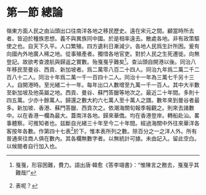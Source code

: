 # 第一節    總論

嶺東方面人民之由汕頭出口往南洋各地之移民歷史。遠在宋元之間。顧當時所去者。皆迫於種族思想。義不與異族同中國。於是相率遠去。散處各地。非有政策驅使之也。自天下久平。人口繁殖。四方遺利日漸減少。各地人民爲生計所困。爰有向國內外地廣人稀之地。從事殖產者。獨惜各地官吏。對於人民之生死遷徙。向無登記。故欲考查渡航與歸返之實數。殆戛戛乎難矣[^1]。查汕頭自開港以後。同治八年移民至曼谷、西貢、新加坡者。爲二萬零八百二十四人。同治九年爲二萬二千二百八十二人。同治十年爲二萬一千一百四十二人。同治十一年為三萬七千另十三人。自開港時。至光緒二十一年。每年出口人數增至九萬一千一百人。其中大半數至新加坡及他英屬之地。西貢、曼谷、蘇門答臘等地次之。最近二十年間。多則十四五萬。少亦十餘萬人。歸還之數大約六七萬人至十萬人之譜。數年來到曼谷者最多。新加坡、香港、蘇門答臘、西貢次之。依潮海關旬報季報觀之。則來去諸數中。以在香港一欄為最大。蓋南洋各地。歸來華僑。均在香港登岸。轉船赴汕。畧事體察。可推知者也。兹斷自光緒三十年至今二十年間。經過海關中外往來華洋各客按年各數。作第四十七表[^2]於下。惟本表所列之數。除百分之一之洋人外。所有普通來往商人俱在數內。其各欄無數字者。以無統計可據。未由記入。留此空白。以候閱者自行加入也。

[^1]: 戛戛，形容困難，費力。語出唐·韓愈《答李翊書》：“惟陳言之務去，戛戛乎其難哉!”

[^2]: 表呢？